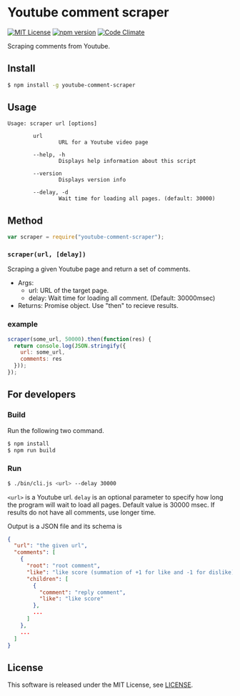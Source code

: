 Youtube comment scraper
==========================
[![MIT License](http://img.shields.io/badge/license-MIT-blue.svg?style=flat)](LICENSE)
[![npm version](https://badge.fury.io/js/youtube-comment-scraper.svg)](https://badge.fury.io/js/youtube-comment-scraper)
[![Code Climate](https://codeclimate.com/github/itslab-kyushu/youtube-comment-scraper/badges/gpa.svg)](https://codeclimate.com/github/itslab-kyushu/youtube-comment-scraper)

Scraping comments from Youtube.

Install
----------
```sh
$ npm install -g youtube-comment-scraper
```

Usage
-------

```
Usage: scraper url [options]

        url
                URL for a Youtube video page

        --help, -h
                Displays help information about this script

        --version
                Displays version info

        --delay, -d
                Wait time for loading all pages. (default: 30000)
```

Method
---------
```js
var scraper = require("youtube-comment-scraper");
```

### `scraper(url, [delay])`
Scraping a given Youtube page and return a set of comments.

- Args:
  - url: URL of the target page.
  - delay: Wait time for loading all comment. (Default: 30000msec)
- Returns:
 Promise object. Use "then" to recieve results.

### example
```js
scraper(some_url, 50000).then(function(res) {
  return console.log(JSON.stringify({
    url: some_url,
    comments: res
  }));
});
```

For developers
-----------------

### Build
Run the following two command.

```sh
$ npm install
$ npm run build
```

### Run

```sh
$ ./bin/cli.js <url> --delay 30000
```

`<url>` is a Youtube url. `delay` is an optional parameter to specify how long
the program will wait to load all pages. Default value is 30000 msec.
If results do not have all comments, use longer time.

Output is a JSON file and its schema is

```json
{
  "url": "the given url",
  "comments": [
    {
      "root": "root comment",
      "like": "like score (summation of +1 for like and -1 for dislike)",
      "children": [
        {
          "comment": "reply comment",
          "like": "like score"
        },
        ...
      ]
    },
    ...
  ]
}
```

License
--------
This software is released under the MIT License, see [LICENSE](LICENSE).
